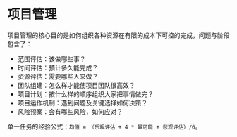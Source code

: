 # 项目管理

项目管理的核心目的是如何组织各种资源在有限的成本下可控的完成，问题与阶段包含了：

- 范围评估：该做哪些事？
- 时间评估：预计多久能完成？
- 资源评估：需要哪些人来做？
- 团队组建：怎么样才能使项目团队很高效？
- 项目计划：按什么样的顺序组织大家把事情做完？
- 项目运作机制：遇到问题及关键选择如何决策？
- 风险预案：会有哪些风险，如何应对？

单一任务的经验公式：`均值 = （乐观评估 + 4 * 最可能 + 悲观评估）/6`。
